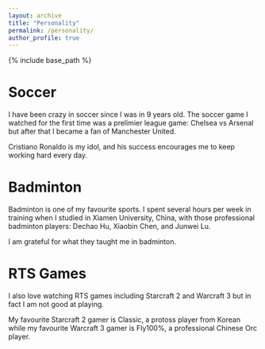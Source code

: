 ```yaml
---
layout: archive
title: "Personality"
permalink: /personality/
author_profile: true
---
```


{% include base_path %}

Soccer
=====
I have been crazy in soccer since I was in 9 years old. The soccer game I watched for the first time was a prelimier league game: Chelsea vs Arsenal but after that I became a fan of Manchester United.

Cristiano Ronaldo is my idol, and his success encourages me to keep working hard every day.

Badminton
=====
Badminton is one of my favourite sports. I spent several hours per week in training when I studied in Xiamen University, China, with those professional badminton players:
Dechao Hu, Xiaobin Chen, and Junwei Lu.

I am grateful for what they taught me in badminton.

RTS Games
=====
I also love watching RTS games including Starcraft 2 and Warcraft 3 but in fact I am not good at playing.

My favourite Starcraft 2 gamer is Classic, a protoss player from Korean while my favourite Warcraft 3 gamer is Fly100%, a professional Chinese Orc player.
